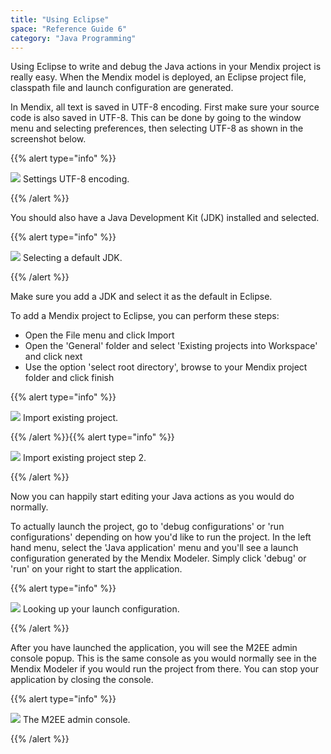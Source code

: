 ```yaml
---
title: "Using Eclipse"
space: "Reference Guide 6"
category: "Java Programming"
---
```



Using Eclipse to write and debug the Java actions in your Mendix project is really easy. When the Mendix model is deployed, an Eclipse project file, classpath file and launch configuration are generated.

In Mendix, all text is saved in UTF-8 encoding. First make sure your source code is also saved in UTF-8\. This can be done by going to the window menu and selecting preferences, then selecting UTF-8 as shown in the screenshot below.

{{% alert type="info" %}}

![](attachments/819203/918120.png)
Settings UTF-8 encoding.

{{% /alert %}}

You should also have a Java Development Kit (JDK) installed and selected.

{{% alert type="info" %}}

![](attachments/819203/918186.png)
Selecting a default JDK.

{{% /alert %}}

Make sure you add a JDK and select it as the default in Eclipse.

To add a Mendix project to Eclipse, you can perform these steps:

*   Open the File menu and click Import
*   Open the 'General' folder and select 'Existing projects into Workspace' and click next
*   Use the option 'select root directory', browse to your Mendix project folder and click finish

{{% alert type="info" %}}

![](attachments/819203/917580.png)
Import existing project.

{{% /alert %}}{{% alert type="info" %}}

![](attachments/819203/917527.png)
Import existing project step 2.

{{% /alert %}}

Now you can happily start editing your Java actions as you would do normally.

To actually launch the project, go to 'debug configurations' or 'run configurations' depending on how you'd like to run the project. In the left hand menu, select the 'Java application' menu and you'll see a launch configuration generated by the Mendix Modeler. Simply click 'debug' or 'run' on your right to start the application.

{{% alert type="info" %}}

![](attachments/819203/917586.png)
Looking up your launch configuration.

{{% /alert %}}

After you have launched the application, you will see the M2EE admin console popup. This is the same console as you would normally see in the Mendix Modeler if you would run the project from there. You can stop your application by closing the console.

{{% alert type="info" %}}

![](attachments/819203/917582.png)
The M2EE admin console.

{{% /alert %}}
